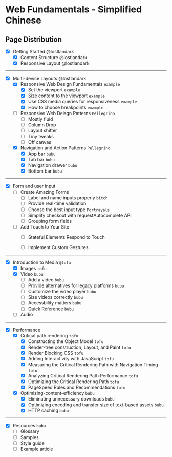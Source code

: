 # Web Fundamentals - Simplified Chinese

## Page Distribution

- [x] Getting Started @lostlandark
  - [x] Content Structure @lostlandark
  - [x] Responsive Layout @lostlandark

---

- [x] Multi-device Layouts @lostlandark
    - [x] Responsive Web Design Fundamentals `example`
      - [x] Set the viewport `example`
      - [x] Size content to the viewport `example`
      - [x] Use CSS media queries for responsiveness `example`
      - [x] How to choose breakpoints `example`
    - [ ] Responsive Web Deisgn Patterns `Pellegrino`
      - [ ] Mostly fluid
      - [ ] Column Drop
      - [ ] Layout shifter
      - [ ] Tiny tweaks
      - [ ] Off canvas
    - [x] Navigation and Action Patterns `Pellegrino`
      - [x] App bar `bubu`
      - [x] Tab bar `bubu`
      - [x] Navigation drawer `bubu`
      - [x] Bottom bar `bubu`

---

- [x] Form and user input
  - [ ] Create Amazing Forms
    - [ ] Label and name inputs properly `bitch`
    - [ ] Provide real-time validation
    - [ ] Choose the best input type `Portrayals`
    - [ ] Simplify checkout with requestAutocomplete API
    - [ ] Grouping form fields
  - [ ] Add Touch to Your Site
    - [ ] Stateful Elements Respond to Touch
    - [ ] Implement Custom Gestures


---

- [x] Introduction to Media `@tofu`
  - [x] Images `tofu`
  - [x] Video `bubu`
    - [ ] Add a video `bubu`
    - [ ] Provide alternatives for legacy platforms `bubu`
    - [ ] Customize the video player `bubu`
    - [ ] Size videos correctly `bubu`
    - [ ] Accessbility matters `bubu`
    - [ ] Quick Reference `bubu`
  - [ ] Audio

---

- [x] Performance
  - [x] Critical path rendering `tofu`
    - [x] Constructing the Object Model `tofu`
    - [x] Render-tree construction, Layout, and Paint `tofu` 
    - [x] Render Blocking CSS `tofu`
    - [x] Adding Interactivity with JavaScript `tofu`
    - [x] Measuring the Critical Rendering Path with Navigation Timing `tofu`
    - [x] Analyzing Critical Rendering Path Performance `tofu`
    - [x] Optimizing the Critical Rendering Path `tofu`
    - [x] PageSpeed Rules and Recommendations `tofu`
  - [x] Optimizing-content-efficiency `bubu`
    - [x] Eliminating unnecessary downloads `bubu`
    - [x] Optimizing encoding and transfer size of text-based assets `bubu`
    - [x] HTTP caching `bubu`

---

- [x] Resources `bubu`
  - [ ] Glossary
  - [ ] Samples
  - [ ] Style guide
  - [ ] Example article
